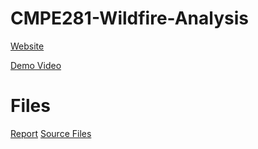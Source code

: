 # CMPE281-Wildfire-Analysis

[Website](https://symmetric-stage-275400.wl.r.appspot.com/)


[Demo Video](https://drive.google.com/file/d/1Nxh1SJULSdDv6xfaiXbWAcWLQHlFTEvR/view?usp=sharing)

# Files
[Report](/Report.pdf)
[Source Files](/Files)
